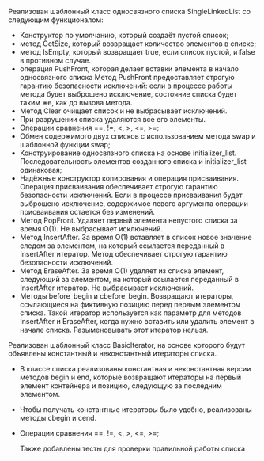 Реализован шаблонный класс односвязного списка SingleLinkedList<Type> со следующим функционалом:
- Конструктор по умолчанию, который создаёт пустой список;
- метод GetSize, который возвращает количество элементов в списке;
- метод IsEmpty, который возвращает true, если список пустой, и false в противном случае.
- операция PushFront, которая делает вставки элемента в начало односвязного списка
Метод PushFront предоставляет строгую гарантию безопасности исключений: если в процессе работы метода будет выброшено исключение, состояние списка будет таким же, как до вызова метода.
- Метод Clear очищает список и не выбрасывает исключений.
- При разрушении списка удаляются все его элементы.
- Операции сравнения ==, !=, <, >, <=, >=;
- Обмен содержимого двух списков с использованием метода swap и шаблонной функции swap;
- Конструирование односвязного списка на основе initializer_list. Последовательность элементов созданного списка и initializer_list одинаковая;
- Надёжные конструктор копирования и операция присваивания. Операция присваивания обеспечивает строгую гарантию безопасности исключений. Если в процессе присваивания будет выброшено исключение, содержимое левого аргумента операции присваивания остается без изменений.
- Метод PopFront. Удаляет первый элемента непустого списка за время O(1). Не выбрасывает исключений.
- Метод InsertAfter. За время O(1) вставляет в список новое значение следом за элементом, на который ссылается переданный в InsertAfter итератор. Метод обеспечивает строгую гарантию безопасности исключений.
- Метод EraseAfter. За время O(1) удаляет из списка элемент, следующий за элементом, на который ссылается переданный в InsertAfter итератор. Не выбрасывает исключений.
- Методы before_begin и cbefore_begin. Возвращают итераторы, ссылающиеся на фиктивную позицию перед первым элементом списка. Такой итератор используется как параметр для методов InsertAfter и EraseAfter, когда нужно вставить или удалить элемент в начале списка. Разыменовывать этот итератор нельзя.

Реализован шаблонный класс BasicIterator, на основе которого будут объявлены константный и неконстантный итераторы списка.
- В классе списка реализованы константная и неконстантная версии методов begin и end, которые возвращают итераторы на первый элемент контейнера и позицию, следующую за последним элементом.
- Чтобы получать константные итераторы было удобно, реализованы методы cbegin и cend.
- Операции сравнения ==, !=, <, >, <=, >=;

  Также добавлены тесты для проверки правильной работы списка
